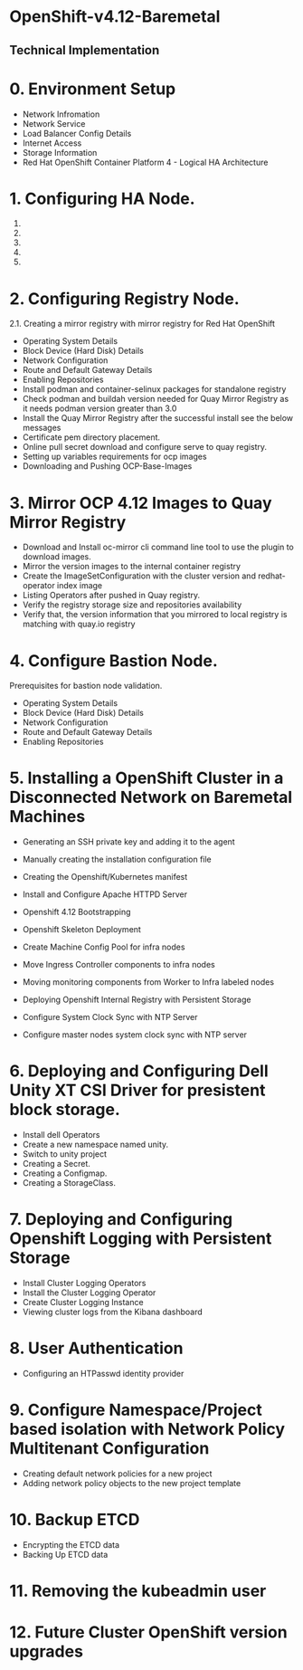 # OpenShift-v4.12-Baremetal

## Technical Implementation

# 0. Environment Setup

- Network Infromation
- Network Service
- Load Balancer Config Details
- Internet Access
- Storage Information
- Red Hat OpenShift Container Platform 4 - Logical HA Architecture

# 1. Configuring HA Node. 

1. 
1. 
1. 
1. 
1. 


# 2. Configuring Registry Node.

2.1. Creating a mirror registry with mirror registry for Red Hat OpenShift 

- Operating System Details
- Block Device (Hard Disk) Details
- Network Configuration
- Route and Default Gateway Details
- Enabling Repositories
- Install podman and container-selinux packages for standalone registry
- Check podman and buildah version needed for Quay Mirror Registry as it needs podman version greater than 3.0
- Install the Quay Mirror Registry after the successful install see the below messages
- Certificate pem directory placement.
- Online pull secret download and configure serve to quay registry.
- Setting up variables requirements for ocp images
- Downloading and Pushing OCP-Base-Images



# 3. Mirror OCP 4.12 Images to Quay Mirror Registry

- Download and Install oc-mirror cli command line tool to use the plugin to download images.
- Mirror the version images to the internal container registry
- Create the ImageSetConfiguration with the cluster version and redhat-operator index image
- Listing Operators after pushed in Quay registry.
- Verify the registry storage size and repositories availability
- Verify that, the version information that you mirrored to local registry is matching with quay.io registry



# 4. Configure Bastion Node. 


Prerequisites for bastion node validation.

- Operating System Details
- Block Device (Hard Disk) Details
- Network Configuration
- Route and Default Gateway Details
- Enabling Repositories


# 5. Installing a OpenShift Cluster in a Disconnected Network on Baremetal Machines

- Generating an SSH private key and adding it to the agent
- Manually creating the installation configuration file
- Creating the Openshift/Kubernetes manifest
- Install and Configure Apache HTTPD Server
- Openshift 4.12 Bootstrapping
- Openshift Skeleton Deployment

- Create Machine Config Pool for infra nodes
- Move Ingress Controller components to infra nodes
- Moving monitoring components from Worker to Infra labeled nodes
- Deploying Openshift Internal Registry with Persistent Storage
- Configure System Clock Sync with NTP Server
- Configure master nodes system clock sync with NTP server


# 6. Deploying and Configuring Dell Unity XT CSI Driver for presistent block storage.

- Install dell Operators
- Create a new namespace named unity.
- Switch to unity project
- Creating a Secret.
- Creating a Configmap.
- Creating a StorageClass.



# 7. Deploying and Configuring Openshift Logging with Persistent Storage

- Install Cluster Logging Operators
- Install the Cluster Logging Operator
- Create Cluster Logging Instance
- Viewing cluster logs from the Kibana dashboard


# 8. User Authentication 

- Configuring an HTPasswd identity provider


# 9. Configure Namespace/Project based isolation with Network Policy Multitenant Configuration

- Creating default network policies for a new project
- Adding network policy objects to the new project template

# 10. Backup ETCD 

- Encrypting the ETCD data
- Backing Up ETCD data

# 11. Removing the kubeadmin user

# 12. Future Cluster OpenShift version upgrades
